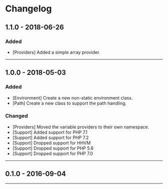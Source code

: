 Changelog
=========

## 1.1.0 - 2018-06-26

### Added

* [Providers] Added a simple array provider.

--------

## 1.0.0 - 2018-05-03

### Added

* [Environment] Create a new non-static environment class.
* [Path] Create a new class to support the path handling.

### Changed

* [Providers] Moved the variable providers to their own namespace.
* [Support] Added support for PHP 7.1
* [Support] Added support for PHP 7.2
* [Support] Dropped support for HHVM
* [Support] Dropped support for PHP 5.6
* [Support] Dropped support for PHP 7.0

--------

## 0.1.0 - 2016-09-04

--------
